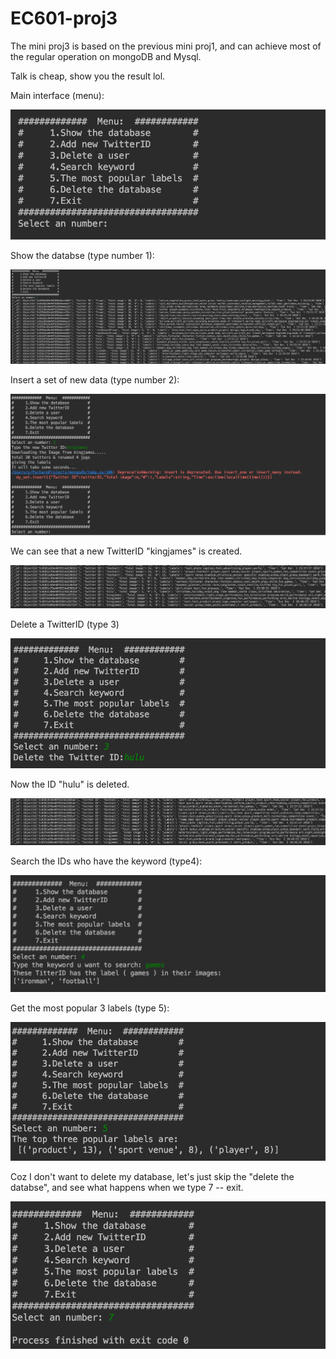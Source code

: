 # EC601-proj3
The mini proj3 is based on the previous mini proj1, and can achieve most of the regular operation on mongoDB and Mysql. 

Talk is cheap, show you the result lol.

Main interface (menu):

![image](https://github.com/YanzuWuu/EC601-proj1/blob/MINI-project-3/images/1.png)

Show the databse (type number 1):

![image](https://github.com/YanzuWuu/EC601-proj1/blob/MINI-project-3/images/2.png)

Insert a set of new data (type number 2):


![image](https://github.com/YanzuWuu/EC601-proj1/blob/MINI-project-3/images/3.png)

We can see that a new TwitterID "kingjames" is created.

![image](https://github.com/YanzuWuu/EC601-proj1/blob/MINI-project-3/images/4.png)

Delete a TwitterID (type 3)

![image](https://github.com/YanzuWuu/EC601-proj1/blob/MINI-project-3/images/5.png)

Now the ID "hulu" is deleted.

![image](https://github.com/YanzuWuu/EC601-proj1/blob/MINI-project-3/images/6.png)

Search the IDs who have the keyword (type4):

![image](https://github.com/YanzuWuu/EC601-proj1/blob/MINI-project-3/images/7.png)

Get the most popular 3 labels (type 5):

![image](https://github.com/YanzuWuu/EC601-proj1/blob/MINI-project-3/images/8.png)

Coz I don't want to delete my database, let's just skip the "delete the databse", and see what happens when we type 7 -- exit.

![image](https://github.com/YanzuWuu/EC601-proj1/blob/MINI-project-3/images/9.png)

